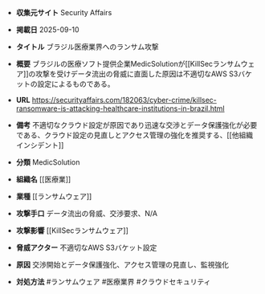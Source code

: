 - **収集元サイト**
Security Affairs

- **掲載日**
2025-09-10

- **タイトル**
ブラジル医療業界へのランサム攻撃

- **概要**
ブラジルの医療ソフト提供企業MedicSolutionが[[KillSecランサムウェア]]の攻撃を受けデータ流出の脅威に直面した原因は不適切なAWS S3バケットの設定によるものである。

- **URL**
https://securityaffairs.com/182063/cyber-crime/killsec-ransomware-is-attacking-healthcare-institutions-in-brazil.html

- **備考**
不適切なクラウド設定が原因であり迅速な交渉とデータ保護強化が必要である、クラウド設定の見直しとアクセス管理の強化を推奨する、[[他組織インシデント]]

- **分類**
MedicSolution

- **組織名**
[[医療業]]

- **業種**
[[ランサムウェア]]

- **攻撃手口**
データ流出の脅威、交渉要求、N/A

- **攻撃影響**
[[KillSecランサムウェア]]

- **脅威アクター**
不適切なAWS S3バケット設定

- **原因**
交渉開始とデータ保護強化、アクセス管理の見直し、監視強化

- **対処方法**
#ランサムウェア #医療業界 #クラウドセキュリティ
